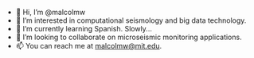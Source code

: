 - 👋 Hi, I’m @malcolmw
- 👀 I’m interested in computational seismology and big data technology.
- 🌱 I’m currently learning Spanish. Slowly...
- 🤝 I’m looking to collaborate on microseismic monitoring applications.
- 📫 You can reach me at malcolmw@mit.edu.

<!---
malcolmw/malcolmw is a ✨ special ✨ repository because its `README.md` (this file) appears on your GitHub profile.
You can click the Preview link to take a look at your changes.
--->
